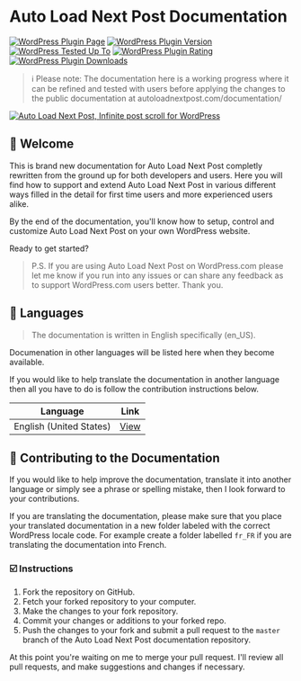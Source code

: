 # Auto Load Next Post Documentation

[![WordPress Plugin Page](https://img.shields.io/badge/WordPress-%E2%86%92-lightgrey.svg?style=flat-square)](https://wordpress.org/plugins/auto-load-next-post/)
[![WordPress Plugin Version](https://img.shields.io/wordpress/plugin/v/auto-load-next-post.svg?style=flat)](https://wordpress.org/plugins/auto-load-next-post/) 
[![WordPress Tested Up To](https://img.shields.io/wordpress/v/auto-load-next-post.svg?style=flat)](https://wordpress.org/plugins/auto-load-next-post/)
[![WordPress Plugin Rating](https://img.shields.io/wordpress/plugin/r/auto-load-next-post.svg?style=flat-square)](https://wordpress.org/support/view/plugin-reviews/auto-load-next-post?filter=5)
[![WordPress Plugin Downloads](https://img.shields.io/wordpress/plugin/dt/auto-load-next-post.svg?style=flat)](https://wordpress.org/plugins/auto-load-next-post/)

> ℹ️ Please note: The documentation here is a working progress where it can be refined and tested with users before applying the changes to the public documentation at autoloadnextpost.com/documentation/

[![Auto Load Next Post, Infinite post scroll for WordPress](https://ps.w.org/auto-load-next-post/assets/banner-772x250.png)](https://autoloadnextpost.com?utm_medium=auto-load-next-post-documentation-github&utm_source=readme&utm_campaign=readme&utm_content=banner)


## 👋 Welcome

This is brand new documentation for Auto Load Next Post completly rewritten from the ground up for both developers and users. Here you will find how to support and extend Auto Load Next Post in various different ways filled in the detail for first time users and more experienced users alike.

By the end of the documentation, you'll know how to setup, control and customize Auto Load Next Post on your own WordPress website.

Ready to get started?

> P.S. If you are using Auto Load Next Post on WordPress.com please let me know if you run into any issues or can share any feedback as to support WordPress.com users better. Thank you.


## 💬 Languages

> The documentation is written in English specifically (en_US).

Documenation in other languages will be listed here when they become available.

If you would like to help translate the documentation in another language then all you have to do is follow the contribution instructions below.

| Language | Link |
| -------- | ---- |
| English (United States) | [View](https://github.com/AutoLoadNextPost/alnp-documentation/tree/master/en_US) |
<!--
| French (France) | [View](https://github.com/AutoLoadNextPost/alnp-documentation/tree/master/fr_FR) |
| German  | [View](https://github.com/AutoLoadNextPost/alnp-documentation/tree/master/de_DE) |
| Italian  | [View](https://github.com/AutoLoadNextPost/alnp-documentation/tree/master/it_IT) |
| Japanese  | [View](https://github.com/AutoLoadNextPost/alnp-documentation/tree/master/jp_JP) |
| Spanish (Spain) | [View](https://github.com/AutoLoadNextPost/alnp-documentation/tree/master/es_ES) |
-->


## 📝 Contributing to the Documentation

If you would like to help improve the documentation, translate it into another language or simply see a phrase or spelling mistake, then I look forward to your contributions.

If you are translating the documentation, please make sure that you place your translated documentation in a new folder labeled with the correct WordPress locale code. For example create a folder labelled `fr_FR` if you are translating the documentation into French.

### ☑️ Instructions

1. Fork the repository on GitHub.
2. Fetch your forked repository to your computer.
3. Make the changes to your fork repository.
4. Commit your changes or additions to your forked repo.
5. Push the changes to your fork and submit a pull request to the `master` branch of the Auto Load Next Post documentation repository.

At this point you're waiting on me to merge your pull request. I'll review all pull requests, and make suggestions and changes if necessary.